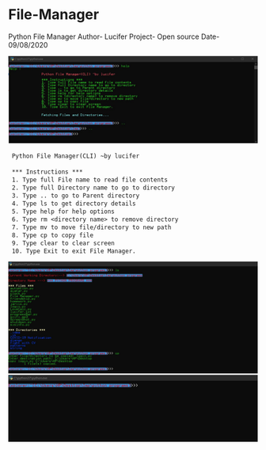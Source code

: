# File-Manager


Python File Manager
Author- Lucifer
Project- Open source
Date- 09/08/2020

![Screenshot 1](/screenshots/Capture.JPG)

     Python File Manager(CLI) ~by lucifer

     *** Instructions ***
     1. Type full File name to read file contents
     2. Type full Directory name to go to directory
     3. Type .. to go to Parent directory
     4. Type ls to get directory details
     5. Type help for help options
     6. Type rm <directory name> to remove directory
     7. Type mv to move file/directory to new path
     8. Type cp to copy file
     9. Type clear to clear screen
     10. Type Exit to exit File Manager.
![Screenshot 2](/screenshots/Capture11.JPG)
![Screenshot 3](/screenshots/Capture12.JPG)
